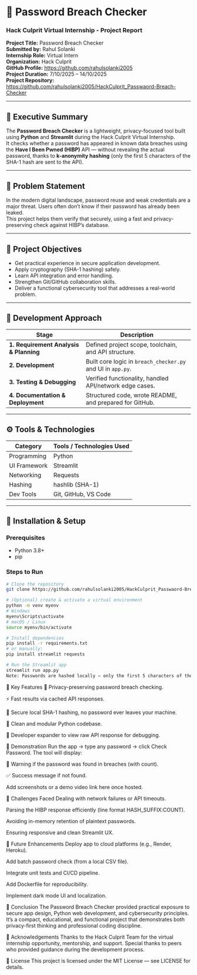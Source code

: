 # 🔐 Password Breach Checker

### **Hack Culprit Virtual Internship - Project Report**

**Project Title:** Password Breach Checker  
**Submitted by:** Rahul Solanki  
**Internship Role:** Virtual Intern  
**Organization:** Hack Culprit  
**GitHub Profile:** https://github.com/rahulsolanki2005                           
**Project Duration:** 7/10/2025 – 14/10/2025                                
**Project Repository:** https://github.com/rahulsolanki2005/HackCulprit_Passwaord-Breach-Checker

---

## 🧠 Executive Summary
The **Password Breach Checker** is a lightweight, privacy-focused tool built using **Python** and **Streamlit** during the Hack Culprit Virtual Internship.  
It checks whether a password has appeared in known data breaches using the **Have I Been Pwned (HIBP)** API — without revealing the actual password, thanks to **k-anonymity hashing** (only the first 5 characters of the SHA-1 hash are sent to the API).

---

## 🚨 Problem Statement
In the modern digital landscape, password reuse and weak credentials are a major threat. Users often don’t know if their password has already been leaked.  
This project helps them verify that securely, using a fast and privacy-preserving check against HIBP’s database.

---

## 🎯 Project Objectives
- Get practical experience in secure application development.  
- Apply cryptography (SHA-1 hashing) safely.  
- Learn API integration and error handling.  
- Strengthen Git/GitHub collaboration skills.  
- Deliver a functional cybersecurity tool that addresses a real-world problem.

---

## 🧩 Development Approach
| Stage | Description |
|--------|--------------|
| **1. Requirement Analysis & Planning** | Defined project scope, toolchain, and API structure. |
| **2. Development** | Built core logic in `breach_checker.py` and UI in `app.py`. |
| **3. Testing & Debugging** | Verified functionality, handled API/network edge cases. |
| **4. Documentation & Deployment** | Structured code, wrote README, and prepared for GitHub. |

---

## ⚙️ Tools & Technologies

| Category | Tools / Technologies Used |
|-----------|----------------------------|
| Programming | Python |
| UI Framework | Streamlit |
| Networking | Requests |
| Hashing | hashlib (SHA-1) |
| Dev Tools | Git, GitHub, VS Code |

---

## 🧰 Installation & Setup

### Prerequisites
- Python 3.8+
- pip

### Steps to Run
```bash
# Clone the repository
git clone https://github.com/rahulsolanki2005/HackCulprit_Passwaord-Breach-Checker

# (Optional) create & activate a virtual environment
python -m venv myenv
# Windows
myenv\Scripts\activate
# macOS / Linux
source myenv/bin/activate

# Install dependencies
pip install -r requirements.txt
# or manually:
pip install streamlit requests

# Run the Streamlit app
streamlit run app.py
Note: Passwords are hashed locally — only the first 5 characters of the SHA-1 hash are sent to the HIBP API (k-anonymity model).

```

🌟 Key Features
🔐 Privacy-preserving password breach checking.

⚡ Fast results via cached API responses.

🧠 Secure local SHA-1 hashing, no password ever leaves your machine.

🧾 Clean and modular Python codebase.

💬 Developer expander to view raw API response for debugging.

📸 Demonstration
Run the app → type any password → click Check Password.
The tool will display:

🚨 Warning if the password was found in breaches (with count).

✅ Success message if not found.

Add screenshots or a demo video link here once hosted.

🧗 Challenges Faced
Dealing with network failures or API timeouts.

Parsing the HIBP response efficiently (line format HASH_SUFFIX:COUNT).

Avoiding in-memory retention of plaintext passwords.

Ensuring responsive and clean Streamlit UX.

🚀 Future Enhancements
Deploy app to cloud platforms (e.g., Render, Heroku).

Add batch password check (from a local CSV file).

Integrate unit tests and CI/CD pipeline.

Add Dockerfile for reproducibility.

Implement dark mode UI and localization.

🏁 Conclusion
The Password Breach Checker provided practical exposure to secure app design, Python web development, and cybersecurity principles.
It’s a compact, educational, and functional project that demonstrates both privacy-first thinking and professional coding discipline.

🙏 Acknowledgements
Thanks to the Hack Culprit Team for the virtual internship opportunity, mentorship, and support.
Special thanks to peers who provided guidance during the development process.

📜 License
This project is licensed under the MIT License — see LICENSE for details.
